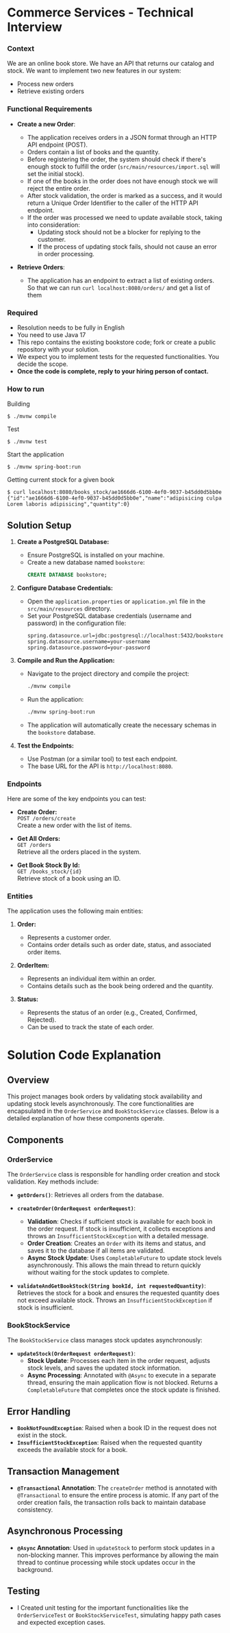 # Commerce Services - Technical Interview

### Context

We are an online book store. We have an API that returns our catalog and stock. 
We want to implement two new features in our system:
- Process new orders
- Retrieve existing orders

### Functional Requirements

- **Create a new Order**:
  - The application receives orders in a JSON format through an HTTP API endpoint (POST).
  - Orders contain a list of books and the quantity.
  - Before registering the order, the system should check if there's enough stock to fulfill the order (`src/main/resources/import.sql` will set the initial stock).
  - If one of the books in the order does not have enough stock we will reject the entire order.
  - After stock validation, the order is marked as a success, and it would return a Unique Order Identifier to the caller of the HTTP API endpoint.
  - If the order was processed we need to update available stock, taking into consideration:
    - Updating stock should not be a blocker for replying to the customer.
    - If the process of updating stock fails, should not cause an error in order processing.

- **Retrieve Orders**:
  - The application has an endpoint to extract a list of existing orders. So that we can run `curl localhost:8080/orders/` and get a list of them

### Required

- Resolution needs to be fully in English
- You need to use Java 17
- This repo contains the existing bookstore code; fork or create a public repository with your solution.
- We expect you to implement tests for the requested functionalities. You decide the scope.
- **Once the code is complete, reply to your hiring person of contact.**

### How to run

Building
```shell
$ ./mvnw compile
```

Test
```shell
$ ./mvnw test
```

Start the application

```shell
$ ./mvnw spring-boot:run
```

Getting current stock for a given book 

```shell
$ curl localhost:8080/books_stock/ae1666d6-6100-4ef0-9037-b45dd0d5bb0e
{"id":"ae1666d6-6100-4ef0-9037-b45dd0d5bb0e","name":"adipisicing culpa Lorem laboris adipisicing","quantity":0}
```
## Solution Setup

1. **Create a PostgreSQL Database:**
   - Ensure PostgreSQL is installed on your machine.
   - Create a new database named `bookstore`:
     ```sql
     CREATE DATABASE bookstore;
     ```

2. **Configure Database Credentials:**
   - Open the `application.properties` or `application.yml` file in the `src/main/resources` directory.
   - Set your PostgreSQL database credentials (username and password) in the configuration file:
     ```properties
     spring.datasource.url=jdbc:postgresql://localhost:5432/bookstore
     spring.datasource.username=your-username
     spring.datasource.password=your-password
     ```

3. **Compile and Run the Application:**
   - Navigate to the project directory and compile the project:
     ```bash
     ./mvnw compile
     ```
   - Run the application:
     ```bash
     ./mvnw spring-boot:run
     ```
   - The application will automatically create the necessary schemas in the `bookstore` database.

4. **Test the Endpoints:**
   - Use Postman (or a similar tool) to test each endpoint.
   - The base URL for the API is `http://localhost:8080`.

### Endpoints

Here are some of the key endpoints you can test:

- **Create Order:**  
  `POST /orders/create`  
  Create a new order with the list of items.

- **Get All Orders:**  
  `GET /orders`  
  Retrieve all the orders placed in the system.

- **Get Book Stock By Id:**  
  `GET /books_stock/{id}`  
  Retrieve stock of a book using an ID.

### Entities

The application uses the following main entities:

1. **Order:**
   - Represents a customer order.
   - Contains order details such as order date, status, and associated order items.

2. **OrderItem:**
   - Represents an individual item within an order.
   - Contains details such as the book being ordered and the quantity.

3. **Status:**
   - Represents the status of an order (e.g., Created, Confirmed, Rejected).
   - Can be used to track the state of each order.

# Solution Code Explanation

## Overview

This project manages book orders by validating stock availability and updating stock levels asynchronously. The core functionalities are encapsulated in the `OrderService` and `BookStockService` classes. Below is a detailed explanation of how these components operate.

## Components

### OrderService

The `OrderService` class is responsible for handling order creation and stock validation. Key methods include:

- **`getOrders()`**: Retrieves all orders from the database.

- **`createOrder(OrderRequest orderRequest)`**:
  - **Validation**: Checks if sufficient stock is available for each book in the order request. If stock is insufficient, it collects exceptions and throws an `InsufficientStockException` with a detailed message.
  - **Order Creation**: Creates an `Order` with its items and status, and saves it to the database if all items are validated.
  - **Async Stock Update**: Uses `CompletableFuture` to update stock levels asynchronously. This allows the main thread to return quickly without waiting for the stock updates to complete.

- **`validateAndGetBookStock(String bookId, int requestedQuantity)`**: Retrieves the stock for a book and ensures the requested quantity does not exceed available stock. Throws an `InsufficientStockException` if stock is insufficient.

### BookStockService

The `BookStockService` class manages stock updates asynchronously:

- **`updateStock(OrderRequest orderRequest)`**:
  - **Stock Update**: Processes each item in the order request, adjusts stock levels, and saves the updated stock information.
  - **Async Processing**: Annotated with `@Async` to execute in a separate thread, ensuring the main application flow is not blocked. Returns a `CompletableFuture` that completes once the stock update is finished.

## Error Handling

- **`BookNotFoundException`**: Raised when a book ID in the request does not exist in the stock.
- **`InsufficientStockException`**: Raised when the requested quantity exceeds the available stock for a book.

## Transaction Management

- **`@Transactional` Annotation**: The `createOrder` method is annotated with `@Transactional` to ensure the entire process is atomic. If any part of the order creation fails, the transaction rolls back to maintain database consistency.

## Asynchronous Processing

- **`@Async` Annotation**: Used in `updateStock` to perform stock updates in a non-blocking manner. This improves performance by allowing the main thread to continue processing while stock updates occur in the background.

## Testing

- I Created unit testing for the important functionalities like the `OrderServiceTest` or `BookStockServiceTest`, simulating happy path cases and expected exception cases.
